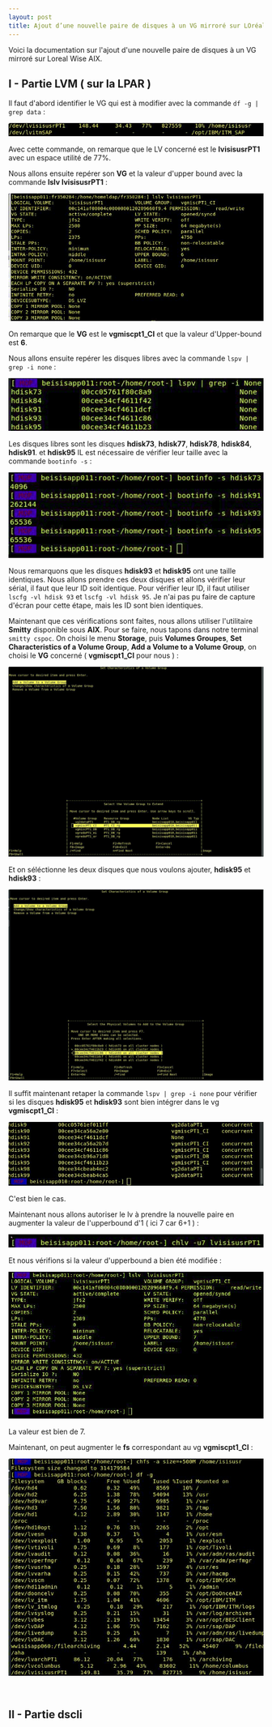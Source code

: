 ```yaml
---
layout: post
title: Ajout d’une nouvelle paire de disques à un VG mirroré sur LOréal Wise AIX
---
```


Voici la documentation sur l'ajout d'une nouvelle paire de disques à un VG mirroré sur Loreal Wise AIX.

## __I - Partie LVM ( sur la LPAR )__

Il faut d'abord identifier le VG qui est à modifier avec la commande `df -g | grep data` :

![image_1](https://github.com/t-benedet/blog/blob/gh-pages/pictures/VG/1.jpg?raw=true)

Avec cette commande, on remarque que le LV concerné est le __lvisisusrPT1__ avec un espace utilité de 77%. 

Nous allons ensuite repérer son __VG__ et la valeur d'upper bound avec la commande __lslv lvisisusrPT1__ :

![image_2](https://github.com/t-benedet/blog/blob/gh-pages/pictures/VG/2.jpg?raw=true)

On remarque que le __VG__ est le __vgmiscpt1_CI__ et que la valeur d'Upper-bound est __6__.

Nous allons ensuite repérer les disques libres avec la commande `lspv | grep -i none` :

![image_3](https://github.com/t-benedet/blog/blob/gh-pages/pictures/VG/5.png?raw=true)

Les disques libres sont les disques __hdisk73__, __hdisk77__, __hdisk78__, __hdisk84__, __hdisk91__. et __hdisk95__ IL est nécessaire de vérifier leur taille avec la commande `bootinfo -s` :

![image_4](https://github.com/t-benedet/blog/blob/gh-pages/pictures/VG/6.png?raw=true)

Nous remarquons que les disques __hdisk93__ et __hdisk95__ ont une taille identiques. Nous allons prendre ces deux disques et allons vérifier leur sérial, il faut que leur ID soit identique. 
Pour vérifier leur ID, il faut utiliser `lscfg -vl hdisk 93` et `lscfg -vl hdisk 95`. Je n'ai pas pu faire de capture d'écran pour cette étape, mais les ID sont bien identiques.

Maintenant que ces vérifications sont faites, nous allons utiliser l'utilitaire __Smitty__ disponible sous __AIX__. Pour se faire, nous tapons dans notre terminal `smitty cspoc`. On choisi le menu __Storage__, puis __Volumes Groupes__, __Set Characteristics of a Volume Group__, __Add a Volume to a Volume Group__, on choisi le __VG__ concerné ( __vgmiscpt1_CI__ pour nous ) :

![image5](https://github.com/t-benedet/blog/blob/gh-pages/pictures/VG/9.jpg?raw=true)


Et on séléctionne les deux disques que nous voulons ajouter, __hdisk95__ et __hdisk93__ :

![image6](https://github.com/t-benedet/blog/blob/gh-pages/pictures/VG/11.jpg?raw=true)

Il suffit maintenant retaper la commande `lspv | grep -i none` pour vérifier si les disques __hdisk95__ et __hdisk93__ sont bien intégrer dans le vg __vgmiscpt1_CI__ :

![image7](https://github.com/t-benedet/blog/blob/gh-pages/pictures/VG/14.jpg?raw=true)

C'est bien le cas.

Maintenant nous allons autoriser le lv à prendre la nouvelle paire en augmenter la valeur de l'upperbound d'1 ( ici 7 car 6+1 ) :

![image8](https://github.com/t-benedet/blog/blob/gh-pages/pictures/VG/T.png?raw=true)

Et nous vérifions si la valeur d'upperbound a bien été modifiée :

![image9](https://github.com/t-benedet/blog/blob/gh-pages/pictures/VG/R.png?raw=true)

La valeur est bien de 7.

Maintenant, on peut augmenter le __fs__ correspondant au vg __vgmiscpt1_CI__ :

![image10](https://github.com/t-benedet/blog/blob/gh-pages/pictures/VG/18.jpg?raw=true)

&nbsp;

## __II - Partie dscli__
